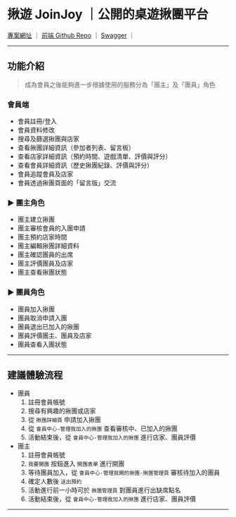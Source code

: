 # 揪遊 JoinJoy ｜公開的桌遊揪團平台

[專案網址](https://join-joy.vercel.app/) ｜
[前端 Github Repo](https://github.com/star82620/join-joy) ｜
[Swagger](https://2be5-4-224-16-99.ngrok-free.app/swagger/index.html?url=/swagger/v1/swagger.json#/) ｜

---

## 功能介紹

> 成為會員之後能夠進一步根據使用的服務分為「團主」及「團員」角色

### 會員端

- 會員註冊/登入
- 會員資料修改
- 搜尋及篩選揪團與店家
- 查看揪團詳細資訊（參加者列表、留言板）
- 查看店家詳細資訊（預約時間、遊戲清單、評價與評分）
- 查看會員詳細資訊（歷史揪團紀錄、評價與評分）
- 會員追蹤會員及店家
- 會員透過揪團頁面的「留言版」交流

### ► 團主角色

- 團主建立揪團
- 團主審核會員的入團申請
- 團主預約店家時間
- 團主編輯揪團詳細資料
- 團主確認團員的出席
- 團主評價團員及店家
- 團主查看揪團狀態

### ► 團員角色

- 團員加入揪團
- 團員取消申請入團
- 團員退出已加入的揪團
- 團員評價團主、團員及店家
- 團員查看入團狀態

---

## 建議體驗流程

- 團員
  1. 註冊會員帳號
  2. 搜尋有興趣的揪團或店家
  3. 從 `揪團詳細頁` 申請加入揪團
  4. 從 `會員中心-管理我加入的揪團` 查看審核中、已加入的揪團
  5. 活動結束後，從 `會員中心-管理我加入的揪團` 進行店家、團員評價
- 團主
  1. 註冊會員帳號
  2. `我要開團` 按鈕進入 `開團表單` 進行開團
  3. 等待團員加入，從 `會員中心-管理我開的揪團-揪團管理頁` 審核待加入的團員
  4. 確定人數後 `送出預約`
  5. 活動進行前一小時可於 `揪團管理頁` 對團員進行出缺席點名
  6. 活動結束後，從 `會員中心-管理我加入的揪團` 進行店家、團員評價

---
